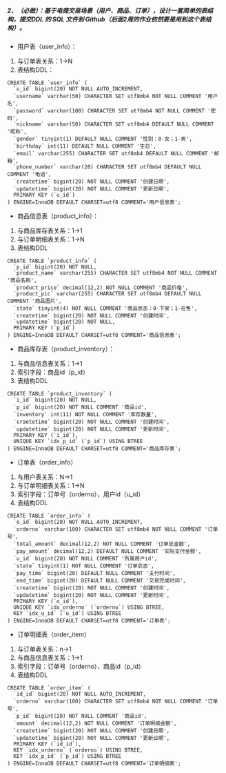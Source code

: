 ##### 2、（必做）：基于电商交易场景（用户、商品、订单），设计一套简单的表结构，提交DDL 的 SQL 文件到 Github（后面2周的作业依然要是用到这个表结构）。

- 用户表（user_info）：

1. 与订单表关系：1->N
2. 表结构DDL：

```
CREATE TABLE `user_info` (
  `u_id` bigint(20) NOT NULL AUTO_INCREMENT,
  `username` varchar(50) CHARACTER SET utf8mb4 NOT NULL COMMENT '用户名',
  `password` varchar(100) CHARACTER SET utf8mb4 NOT NULL COMMENT '密码',
  `nickname` varchar(50) CHARACTER SET utf8mb4 DEFAULT NULL COMMENT '昵称',
  `gender` tinyint(1) DEFAULT NULL COMMENT '性别：0-女；1-男',
  `birthday` int(11) DEFAULT NULL COMMENT '生日',
  `email` varchar(255) CHARACTER SET utf8mb4 DEFAULT NULL COMMENT '邮箱',
  `phone_number` varchar(20) CHARACTER SET utf8mb4 DEFAULT NULL COMMENT '电话',
  `createtime` bigint(20) NOT NULL COMMENT '创建日期',
  `updatetime` bigint(20) NOT NULL COMMENT '更新日期',
  PRIMARY KEY (`u_id`)
) ENGINE=InnoDB DEFAULT CHARSET=utf8 COMMENT='用户信息表';
```

- 商品信息表（product_info）：

1. 与商品库存表关系：1->1
2. 与订单明细表关系：1->N
3. 表结构DDL

```
CREATE TABLE `product_info` (
  `p_id` bigint(20) NOT NULL,
  `product_name` varchar(255) CHARACTER SET utf8mb4 NOT NULL COMMENT '商品名称',
  `product_price` decimal(12,2) NOT NULL COMMENT '商品价格',
  `product_pic` varchar(255) CHARACTER SET utf8mb4 DEFAULT NULL COMMENT '商品图片',
  `state` tinyint(4) NOT NULL COMMENT '商品状态：0-下架；1-在售',
  `createtime` bigint(20) NOT NULL COMMENT '创建时间',
  `updatetime` bigint(20) NOT NULL,
  PRIMARY KEY (`p_id`)
) ENGINE=InnoDB DEFAULT CHARSET=utf8 COMMENT='商品信息表';
```

- 商品库存表（product_inventory）：

1. 与商品信息表关系：1->1
2. 索引字段：商品id（p_id）
3. 表结构DDL

```
CREATE TABLE `product_inventory` (
  `i_id` bigint(20) NOT NULL,
  `p_id` bigint(20) NOT NULL COMMENT '商品id',
  `inventory` int(11) NOT NULL COMMENT '库存数量',
  `craetetime` bigint(20) NOT NULL COMMENT '创建时间',
  `updatetime` bigint(20) NOT NULL COMMENT '更新时间',
  PRIMARY KEY (`i_id`),
  UNIQUE KEY `idx_p_id` (`p_id`) USING BTREE
) ENGINE=InnoDB DEFAULT CHARSET=utf8 COMMENT='商品库存表';
```

- 订单表（order_info）

1. 与用户表关系：N->1
2. 与订单明细表关系：1->N
3. 索引字段：订单号（orderno），用户id（u_id）
4. 表结构DDL

```
CREATE TABLE `order_info` (
  `o_id` bigint(20) NOT NULL AUTO_INCREMENT,
  `orderno` varchar(100) CHARACTER SET utf8mb4 NOT NULL COMMENT '订单号',
  `total_amount` decimal(12,2) NOT NULL COMMENT '订单总金额',
  `pay_amount` decimal(12,2) DEFAULT NULL COMMENT '实际支付金额',
  `u_id` bigint(20) NOT NULL COMMENT '所属用户id',
  `state` tinyint(1) NOT NULL COMMENT '订单状态',
  `pay_time` bigint(20) DEFAULT NULL COMMENT '支付时间',
  `end_time` bigint(20) DEFAULT NULL COMMENT '交易完成时间',
  `createtime` bigint(20) NOT NULL COMMENT '创建时间',
  `updatetime` bigint(20) NOT NULL COMMENT '更新时间',
  PRIMARY KEY (`o_id`),
  UNIQUE KEY `idx_orderno` (`orderno`) USING BTREE,
  KEY `idx_u_id` (`u_id`) USING BTREE
) ENGINE=InnoDB DEFAULT CHARSET=utf8 COMMENT='订单表';
```

- 订单明细表（order_item）

1. 与订单表关系：n->1
2. 与商品信息表关系：1->1
3. 索引字段：订单号（orderno）、商品id（p_id）
4. 表结构DDL

```
CREATE TABLE `order_item` (
  `id_id` bigint(20) NOT NULL AUTO_INCREMENT,
  `orderno` varchar(100) CHARACTER SET utf8mb4 NOT NULL COMMENT '订单号',
  `p_id` bigint(20) NOT NULL COMMENT '商品id',
  `amount` decimal(12,2) NOT NULL COMMENT '订单明细金额',
  `createtime` bigint(20) NOT NULL COMMENT '创建日期',
  `updatetime` bigint(20) NOT NULL COMMENT '更新日期',
  PRIMARY KEY (`id_id`),
  KEY `idx_orderno` (`orderno`) USING BTREE,
  KEY `idx_p_id` (`p_id`) USING BTREE
) ENGINE=InnoDB DEFAULT CHARSET=utf8 COMMENT='订单明细表';
```
